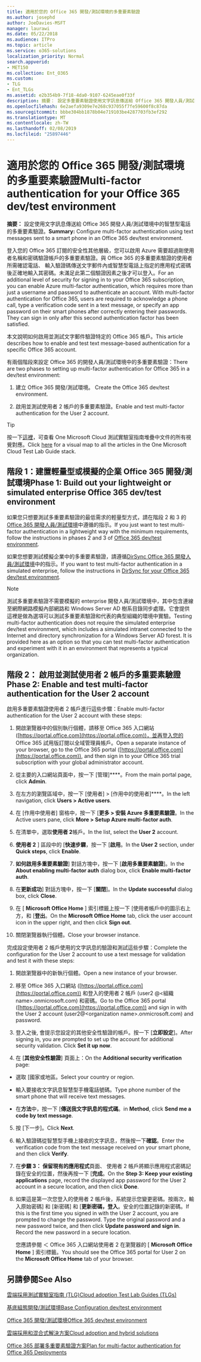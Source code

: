 ```yaml
---
title: 適用於您的 Office 365 開發/測試環境的多重要素驗證
ms.author: josephd
author: JoeDavies-MSFT
manager: laurawi
ms.date: 05/22/2018
ms.audience: ITPro
ms.topic: article
ms.service: o365-solutions
localization_priority: Normal
search.appverid:
- MET150
ms.collection: Ent_O365
ms.custom:
- TLG
- Ent_TLGs
ms.assetid: e2b354b9-7f18-4da0-9107-6245eae0f33f
description: 摘要： 設定多重要素驗證使用文字訊息傳送給 Office 365 開發人員/測試環境中的智慧型手機。
ms.openlocfilehash: 6e2aefa9309e7e268c937055f7fe59600f8c87da
ms.sourcegitcommit: bbbe304bb1878b04e719103be4287703fb3ef292
ms.translationtype: MT
ms.contentlocale: zh-TW
ms.lasthandoff: 02/08/2019
ms.locfileid: "25897446"
---
```

# <a name="multi-factor-authentication-for-your-office-365-devtest-environment"></a><span data-ttu-id="f1dd6-103">適用於您的 Office 365 開發/測試環境的多重要素驗證</span><span class="sxs-lookup"><span data-stu-id="f1dd6-103">Multi-factor authentication for your Office 365 dev/test environment</span></span>

 <span data-ttu-id="f1dd6-104">**摘要：** 設定使用文字訊息傳送給 Office 365 開發人員/測試環境中的智慧型電話的多重要素驗證。</span><span class="sxs-lookup"><span data-stu-id="f1dd6-104">**Summary:** Configure multi-factor authentication using text messages sent to a smart phone in an Office 365 dev/test environment.</span></span>
  
<span data-ttu-id="f1dd6-p101">登入您的 Office 365 訂閱的安全性其他層級，您可以啟用 Azure 需要超過剛使用者名稱和密碼驗證帳戶的多重要素驗證。與 Office 365 的多重要素驗證的使用者所需確認電話、 輸入驗證碼傳送文字郵件內或智慧型電話上指定的應用程式密碼後正確地輸入其密碼。未滿足此第二個驗證因素之後才可以登入。</span><span class="sxs-lookup"><span data-stu-id="f1dd6-p101">For an additional level of security for signing in to your Office 365 subscription, you can enable Azure multi-factor authentication, which requires more than just a username and password to authenticate an account. With multi-factor authentication for Office 365, users are required to acknowledge a phone call, type a verification code sent in a text message, or specify an app password on their smart phones after correctly entering their passwords. They can sign in only after this second authentication factor has been satisfied.</span></span> 
  
<span data-ttu-id="f1dd6-108">本文說明如何啟用並測試文字郵件驗證特定的 Office 365 帳戶。</span><span class="sxs-lookup"><span data-stu-id="f1dd6-108">This article describes how to enable and test text message-based authentication for a specific Office 365 account.</span></span>
  
<span data-ttu-id="f1dd6-109">有兩個階段來設定 Office 365 的開發人員/測試環境中的多重要素驗證：</span><span class="sxs-lookup"><span data-stu-id="f1dd6-109">There are two phases to setting up multi-factor authentication for Office 365 in a dev/test environment:</span></span>
  
1. <span data-ttu-id="f1dd6-110">建立 Office 365 開發/測試環境。
</span><span class="sxs-lookup"><span data-stu-id="f1dd6-110">Create the Office 365 dev/test environment.</span></span>
    
2. <span data-ttu-id="f1dd6-111">啟用並測試使用者 2 帳戶的多重要素驗證。</span><span class="sxs-lookup"><span data-stu-id="f1dd6-111">Enable and test multi-factor authentication for the User 2 account.</span></span>
    
> [!TIP]
> <span data-ttu-id="f1dd6-112">按一下[這裡](http://aka.ms/catlgstack)，可查看 One Microsoft Cloud 測試實驗室指南堆疊中文件的所有視覺對應。</span><span class="sxs-lookup"><span data-stu-id="f1dd6-112">Click [here](http://aka.ms/catlgstack) for a visual map to all the articles in the One Microsoft Cloud Test Lab Guide stack.</span></span>
  
## <a name="phase-1-build-out-your-lightweight-or-simulated-enterprise-office-365-devtest-environment"></a><span data-ttu-id="f1dd6-113">階段 1：建置輕量型或模擬的企業 Office 365 開發/測試環境</span><span class="sxs-lookup"><span data-stu-id="f1dd6-113">Phase 1: Build out your lightweight or simulated enterprise Office 365 dev/test environment</span></span>

<span data-ttu-id="f1dd6-114">如果您只想要測試多重要素驗證的最低需求的輕量型方式，請在階段 2 和 3 的[Office 365 開發人員/測試環境](office-365-dev-test-environment.md)中遵循的指示。</span><span class="sxs-lookup"><span data-stu-id="f1dd6-114">If you just want to test multi-factor authentication in a lightweight way with the minimum requirements, follow the instructions in phases 2 and 3 of [Office 365 dev/test environment](office-365-dev-test-environment.md).</span></span>
  
<span data-ttu-id="f1dd6-115">如果您想要測試模擬企業中的多重要素驗證，請遵循[DirSync Office 365 開發人員/測試環境](dirsync-for-your-office-365-dev-test-environment.md)中的指示。</span><span class="sxs-lookup"><span data-stu-id="f1dd6-115">If you want to test multi-factor authentication in a simulated enterprise, follow the instructions in [DirSync for your Office 365 dev/test environment](dirsync-for-your-office-365-dev-test-environment.md).</span></span>
  
> [!NOTE]
> <span data-ttu-id="f1dd6-p102">測試多重要素驗證不需要模擬的 enterprise 開發人員/測試環境中，其中包含連線至網際網路模擬內部網路和 Windows Server AD 樹系目錄同步處理。它會提供這裡是做為選項可以測試多重要素驗證和代表的典型組織的環境中實驗。</span><span class="sxs-lookup"><span data-stu-id="f1dd6-p102">Testing multi-factor authentication does not require the simulated enterprise dev/test environment, which includes a simulated intranet connected to the Internet and directory synchronization for a Windows Server AD forest. It is provided here as an option so that you can test multi-factor authentication and experiment with it in an environment that represents a typical organization.</span></span> 
  
## <a name="phase-2-enable-and-test-multi-factor-authentication-for-the-user-2-account"></a><span data-ttu-id="f1dd6-118">階段 2： 啟用並測試使用者 2 帳戶的多重要素驗證</span><span class="sxs-lookup"><span data-stu-id="f1dd6-118">Phase 2: Enable and test multi-factor authentication for the User 2 account</span></span>

<span data-ttu-id="f1dd6-119">啟用多重要素驗證使用者 2 帳戶進行這些步驟：</span><span class="sxs-lookup"><span data-stu-id="f1dd6-119">Enable multi-factor authentication for the User 2 account with these steps:</span></span>
  
1. <span data-ttu-id="f1dd6-120">開啟瀏覽器中的個別執行個體，請移至 Office 365 入口網站 ([https://portal.office.com](https://portal.office.com))，並再登入您的 Office 365 試用版訂閱以全域管理員帳戶。</span><span class="sxs-lookup"><span data-stu-id="f1dd6-120">Open a separate instance of your browser, go to the Office 365 portal ([https://portal.office.com](https://portal.office.com)), and then sign in to your Office 365 trial subscription with your global administrator account.</span></span>
    
2. <span data-ttu-id="f1dd6-121">從主要的入口網站頁面中，按一下 [管理]\*\*\*\*。</span><span class="sxs-lookup"><span data-stu-id="f1dd6-121">From the main portal page, click **Admin**.</span></span>
    
3. <span data-ttu-id="f1dd6-122">在左方的瀏覽區域中，按一下 [使用者] > [作用中的使用者]\*\*\*\*。</span><span class="sxs-lookup"><span data-stu-id="f1dd6-122">In the left navigation, click **Users > Active users**.</span></span>
    
4. <span data-ttu-id="f1dd6-123">在 [作用中使用者] 窗格中，按一下 [**更多 > 安裝 Azure 多重要素驗證**。</span><span class="sxs-lookup"><span data-stu-id="f1dd6-123">In the Active users pane, click **More > Setup Azure multi-factor auth**.</span></span>
    
5. <span data-ttu-id="f1dd6-124">在清單中，選取**使用者 2**帳戶。</span><span class="sxs-lookup"><span data-stu-id="f1dd6-124">In the list, select the **User 2** account.</span></span>
    
6. <span data-ttu-id="f1dd6-125">**使用者 2** ] 區段中的 [**快速步驟**，按一下 [**啟用**。</span><span class="sxs-lookup"><span data-stu-id="f1dd6-125">In the **User 2** section, under **Quick steps**, click **Enable**.</span></span>
    
7. <span data-ttu-id="f1dd6-126">**如何啟用多重要素驗證**] 對話方塊中，按一下 [**啟用多重要素驗證**]。</span><span class="sxs-lookup"><span data-stu-id="f1dd6-126">In the **About enabling multi-factor auth** dialog box, click **Enable multi-factor auth**.</span></span>
    
8. <span data-ttu-id="f1dd6-127">在**更新成功**] 對話方塊中，按一下 [**關閉**]。</span><span class="sxs-lookup"><span data-stu-id="f1dd6-127">In the **Update successful** dialog box, click **Close**.</span></span>
    
9. <span data-ttu-id="f1dd6-128">在 [ **Microsoft Office Home** ] 索引標籤上按一下 [使用者帳戶中的圖示右上方，和 [**登出**。</span><span class="sxs-lookup"><span data-stu-id="f1dd6-128">On the **Microsoft Office Home** tab, click the user account icon in the upper right, and then click **Sign out**.</span></span>
    
10. <span data-ttu-id="f1dd6-129">關閉瀏覽器執行個體。</span><span class="sxs-lookup"><span data-stu-id="f1dd6-129">Close your browser instance.</span></span>
    
<span data-ttu-id="f1dd6-130">完成設定使用者 2 帳戶使用的文字訊息的驗證和測試這些步驟：</span><span class="sxs-lookup"><span data-stu-id="f1dd6-130">Complete the configuration for the User 2 account to use a text message for validation and test it with these steps:</span></span>
  
1. <span data-ttu-id="f1dd6-131">開啟瀏覽器中的新執行個體。</span><span class="sxs-lookup"><span data-stu-id="f1dd6-131">Open a new instance of your browser.</span></span>
    
2. <span data-ttu-id="f1dd6-132">移至 Office 365 入口網站 ([https://portal.office.com](https://portal.office.com)) 和登入的使用者 2 帳戶 (user2 @\<組織 name>.onmicrosoft.com) 和密碼。</span><span class="sxs-lookup"><span data-stu-id="f1dd6-132">Go to the Office 365 portal ([https://portal.office.com](https://portal.office.com)) and sign in with the User 2 account (user2@\<organization name>.onmicrosoft.com) and password.</span></span>
    
3. <span data-ttu-id="f1dd6-p103">登入之後, 會提示您設定的其他安全性驗證的帳戶。按一下 [**立即設定**]。</span><span class="sxs-lookup"><span data-stu-id="f1dd6-p103">After signing in, you are prompted to set up the account for additional security validation. Click **Set it up now**.</span></span>
    
4. <span data-ttu-id="f1dd6-135">在 [**其他安全性驗證**] 頁面上：</span><span class="sxs-lookup"><span data-stu-id="f1dd6-135">On the **Additional security verification** page:</span></span>
    
  - <span data-ttu-id="f1dd6-136">選取 [國家或地區。</span><span class="sxs-lookup"><span data-stu-id="f1dd6-136">Select your country or region.</span></span>
    
  - <span data-ttu-id="f1dd6-137">輸入要接收文字訊息智慧型手機電話號碼。</span><span class="sxs-lookup"><span data-stu-id="f1dd6-137">Type phone number of the smart phone that will receive text messages.</span></span>
    
  - <span data-ttu-id="f1dd6-138">在**方法**中，按一下 [**傳送我文字訊息的程式碼**。</span><span class="sxs-lookup"><span data-stu-id="f1dd6-138">in **Method**, click **Send me a code by text message**.</span></span>
    
5. <span data-ttu-id="f1dd6-139">按 [下一步]。</span><span class="sxs-lookup"><span data-stu-id="f1dd6-139">Click **Next**.</span></span>
    
6. <span data-ttu-id="f1dd6-140">輸入驗證碼從智慧型手機上接收的文字訊息，然後按一下**確認**。</span><span class="sxs-lookup"><span data-stu-id="f1dd6-140">Enter the verification code from the text message received on your smart phone, and then click **Verify**.</span></span>
    
7. <span data-ttu-id="f1dd6-141">在**步驟 3： 保留現有的應用程式**頁面、 使用者 2 帳戶將顯示應用程式密碼記錄在安全的位置，然後再按一下 [**完成**。</span><span class="sxs-lookup"><span data-stu-id="f1dd6-141">On the **Step 3: Keep your existing applications** page, record the displayed app password for the User 2 account in a secure location, and then click **Done**.</span></span>
    
8. <span data-ttu-id="f1dd6-p104">如果這是第一次您登入的使用者 2 帳戶後，系統提示您變更密碼。按兩次，輸入原始密碼] 和 [新密碼] 和 [**更新密碼，登入**。安全的位置記錄的新密碼。</span><span class="sxs-lookup"><span data-stu-id="f1dd6-p104">If this is the first time you signed in with the User 2 account, you are prompted to change the password. Type the original password and a new password twice, and then click **Update password and sign in**. Record the new password in a secure location.</span></span>
    
    <span data-ttu-id="f1dd6-145">您應請參閱 ＜ Office 365 入口網站使用者 2 在瀏覽器的 [ **Microsoft Office Home** ] 索引標籤。</span><span class="sxs-lookup"><span data-stu-id="f1dd6-145">You should see the Office 365 portal for User 2 on the **Microsoft Office Home** tab of your browser.</span></span>
    
## <a name="see-also"></a><span data-ttu-id="f1dd6-146">另請參閱</span><span class="sxs-lookup"><span data-stu-id="f1dd6-146">See Also</span></span>

[<span data-ttu-id="f1dd6-147">雲端採用測試實驗室指南 (TLG)</span><span class="sxs-lookup"><span data-stu-id="f1dd6-147">Cloud adoption Test Lab Guides (TLGs)</span></span>](cloud-adoption-test-lab-guides-tlgs.md)
  
[<span data-ttu-id="f1dd6-148">基底組態開發/測試環境</span><span class="sxs-lookup"><span data-stu-id="f1dd6-148">Base Configuration dev/test environment</span></span>](base-configuration-dev-test-environment.md)
  
[<span data-ttu-id="f1dd6-149">Office 365 開發/測試環境</span><span class="sxs-lookup"><span data-stu-id="f1dd6-149">Office 365 dev/test environment</span></span>](office-365-dev-test-environment.md)
  
[<span data-ttu-id="f1dd6-150">雲端採用和混合式解決方案</span><span class="sxs-lookup"><span data-stu-id="f1dd6-150">Cloud adoption and hybrid solutions</span></span>](cloud-adoption-and-hybrid-solutions.md)

[<span data-ttu-id="f1dd6-151">Office 365 部署多重要素驗證方案</span><span class="sxs-lookup"><span data-stu-id="f1dd6-151">Plan for multi-factor authentication for Office 365 Deployments</span></span>](https://support.office.com/article/Plan-for-multi-factor-authentication-for-Office-365-Deployments-043807b2-21db-4d5c-b430-c8a6dee0e6ba)


